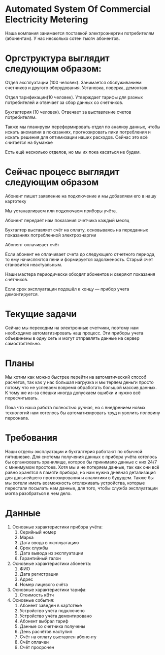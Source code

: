 # Automated System Of Commercial Electricity Metering

Наша компания занимается поставкой электроэнергии потребителям (абонентам). У нас несколько сотен тысяч абонентов.


# Оргструктура выглядит следующим образом:

Отдел эксплуатации (100 человек). 
Занимается обслуживанием счетчиков и другого оборудования. Установка, поверка, демонтаж.

Отдел тарификации(10 человек). 
Утверждает тарифы для разных потребителей и отвечает за сбор данных со счетчиков.

Бухгалтерия (10 человек). 
Отвечает за выставление счетов потребителям.

Также мы планируем переформировать отдел по анализу данных, чтобы искать аномалии в показаниях, прогнозировать пики потребления и искать решения для оптимизации наших расходов. Сейчас это всё считается на бумажке

Есть ещё несколько отделов, но мы их пока касаться не будем.


# Сейчас процесс выглядит следующим образом

Абонент пишет заявление на подключение и мы добавляем его в нашу картотеку

Мы устанавливаем или подключаем приборы учёта.

Абонент передаёт нам показания счетчика каждый месяц

Бухгалтер выставляет счёт на оплату, основываясь на переданных показаниях потребленной электроэнаргии

Абонент оплачивает счёт

Если абонент не оплачивает счета до следующего отчетного периода, то ему начисляются пени и формируется задолженость. Старый счет становится неактуальным.

Наши мастера периодически обходят абонентов и сверяют показания счётчиков.

Если срок эксплуатации подошёл к концу — прибор учета демонтируется.


# Текущие задачи
Сейчас мы переходим на электронные счетчики, поэтому нам необходимо автоматизировать наш процесс. Эти приборы учета объединены в одну сеть и могут отправлять данные на сервер самостоятельно.


# Планы
Мы хотим как можно быстрее перейти на автоматический способ расчётов, так как у нас большая нагрузка и мы теряем деньги просто потому что не успеваем вовремя обработать большой массив данных. К тому же из-за спешки иногда допускаем ошибки и нужно всё пересчитывать.

Пока что наша работа полностью ручная, но с внедрением новых технологий нам хотелось бы автоматизировать труд и уволить половину персонала.

# Требования
Наши отделы эксплуатации и бухгалтерия работают по обычной пятидневке. Для системы получения данных с прибора учёта хотелось бы организовать хранилище, которое бы принимало данные с них 24/7 с минимумом простоев. Хотя мы и не потеряем данные, так как они всё равно хранятся в памяти прибора, но нам нужна дневная детализация для дальнейшего прогнозирования и аналитики в будущем. Также бы мы хотели иметь возможность отслеживать устройства, которые перестали посылать нам данные, для того, чтобы служба эксплуатации могла разобраться в чем дело.


# Данные
1.  Основные характеристики прибора учёта:
    1. Серийный номер
    2. Марка
    3. Дата ввода в эксплуатацию
    4. Срок службы
    5. Дата вывода из эксплуатации
    6. Гарантийный талон
2.  Основные характеристики абонента:
    1. ФИО
    2. Дата регистрации
    3. Адрес
    4. Номер лицевого счёта
3.  Основные характеристики тарифа:
    1. Стоимость кВтч
3.  Основные события:
    1. Абонент заведен в картотеке
    2. Устройство учёта подключено
    3. Устройство учёта демонтировано
    4. Абонент выбрал тариф
    5. Данные со счетчика получены
    6. День расчётов наступил
    7. Счёт на оплату выставлен абоненту
    8. Счёт оплачен
    9. Счёт просрочен
